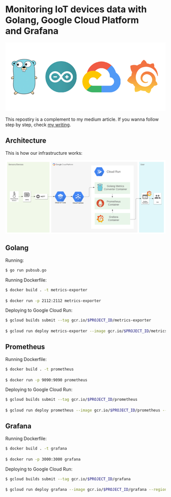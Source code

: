 # Monitoring IoT devices data with Golang, Google Cloud Platform and Grafana

![cover](images/cover.png)

This repostiry is a complement to my medium article. If you wanna follow step by step, check [my writing](https://medium.com/@leonardoaugusto287/monitoring-iot-devices-with-golang-google-cloud-platform-and-grafana-eb99cc36db4b).

## Architecture

This is how our infrastructure works:

![architecture](images/GCP.png)

## Golang

Running:

```bash
$ go run pubsub.go
```

Running Dockerfile:

```bash
$ docker build . -t metrics-exporter

$ docker run -p 2112:2112 metrics-exporter
```

Deploying to Google Cloud Run:

```bash
$ gcloud builds submit --tag gcr.io/$PROJECT_ID/metrics-exporter

$ gcloud run deploy metrics-exporter --image gcr.io/$PROJECT_ID/metrics-exporter --region $REGION --platform managed --allow-unauthenticated --port 2112
```


## Prometheus

Running Dockerfile:

```bash
$ docker build . -t prometheus

$ docker run -p 9090:9090 prometheus
```

Deploying to Google Cloud Run:

```bash
$ gcloud builds submit --tag gcr.io/$PROJECT_ID/prometheus

$ gcloud run deploy prometheus --image gcr.io/$PROJECT_ID/prometheus --region $REGION --platform managed --allow-unauthenticated --port 9090
```

## Grafana

Running Dockerfile:

```bash
$ docker build . -t grafana

$ docker run -p 3000:3000 grafana
```

Deploying to Google Cloud Run:

```bash
$ gcloud builds submit --tag gcr.io/$PROJECT_ID/grafana

$ gcloud run deploy grafana --image gcr.io/$PROJECT_ID/grafana --region $REGION --platform managed --allow-unauthenticated --port 3000
```

